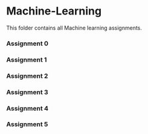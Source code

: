 # Machine-Learning

This folder contains all Machine learning assignments.

### Assignment 0

### Assignment 1

### Assignment 2

### Assignment 3

### Assignment 4

### Assignment 5
